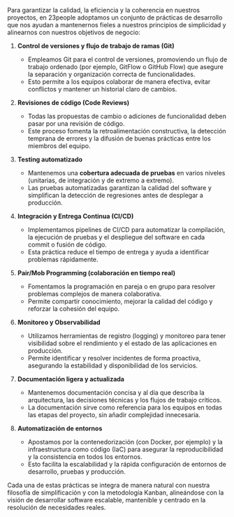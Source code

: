 Para garantizar la calidad, la eficiencia y la coherencia en nuestros proyectos, en 23people adoptamos un conjunto de prácticas de desarrollo que nos ayudan a mantenernos fieles a nuestros principios de simplicidad y alinearnos con nuestros objetivos de negocio:

1. **Control de versiones y flujo de trabajo de ramas (Git)**  
    - Empleamos Git para el control de versiones, promoviendo un flujo de trabajo ordenado (por ejemplo, GitFlow o GitHub Flow) que asegure la separación y organización correcta de funcionalidades.  
    - Esto permite a los equipos colaborar de manera efectiva, evitar conflictos y mantener un historial claro de cambios.

2. **Revisiones de código (Code Reviews)**  
    - Todas las propuestas de cambio o adiciones de funcionalidad deben pasar por una revisión de código.  
    - Este proceso fomenta la retroalimentación constructiva, la detección temprana de errores y la difusión de buenas prácticas entre los miembros del equipo.

3. **Testing automatizado**  
    - Mantenemos una **cobertura adecuada de pruebas** en varios niveles (unitarias, de integración y de extremo a extremo).  
    - Las pruebas automatizadas garantizan la calidad del software y simplifican la detección de regresiones antes de desplegar a producción.

4. **Integración y Entrega Continua (CI/CD)**  
    - Implementamos pipelines de CI/CD para automatizar la compilación, la ejecución de pruebas y el despliegue del software en cada commit o fusión de código.  
    - Esta práctica reduce el tiempo de entrega y ayuda a identificar problemas rápidamente.

5. **Pair/Mob Programming (colaboración en tiempo real)**  
    - Fomentamos la programación en pareja o en grupo para resolver problemas complejos de manera colaborativa.  
    - Permite compartir conocimiento, mejorar la calidad del código y reforzar la cohesión del equipo.

6. **Monitoreo y Observabilidad**  
    - Utilizamos herramientas de registro (logging) y monitoreo para tener visibilidad sobre el rendimiento y el estado de las aplicaciones en producción.  
    - Permite identificar y resolver incidentes de forma proactiva, asegurando la estabilidad y disponibilidad de los servicios.

7. **Documentación ligera y actualizada**  
    - Mantenemos documentación concisa y al día que describa la arquitectura, las decisiones técnicas y los flujos de trabajo críticos.  
    - La documentación sirve como referencia para los equipos en todas las etapas del proyecto, sin añadir complejidad innecesaria.

8. **Automatización de entornos**  
    - Apostamos por la contenedorización (con Docker, por ejemplo) y la infraestructura como código (IaC) para asegurar la reproducibilidad y la consistencia en todos los entornos.  
    - Esto facilita la escalabilidad y la rápida configuración de entornos de desarrollo, pruebas y producción.

Cada una de estas prácticas se integra de manera natural con nuestra filosofía de simplificación y con la metodología Kanban, alineándose con la visión de desarrollar software escalable, mantenible y centrado en la resolución de necesidades reales.
